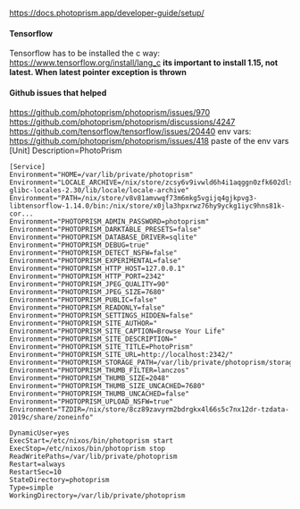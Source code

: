 
https://docs.photoprism.app/developer-guide/setup/

#### Tensorflow
Tensorflow has to be installed the c way: https://www.tensorflow.org/install/lang_c
**its important to install 1.15, not latest. When latest pointer exception is thrown**


#### Github issues that helped

https://github.com/photoprism/photoprism/issues/970
https://github.com/photoprism/photoprism/discussions/4247
https://github.com/tensorflow/tensorflow/issues/20440
env vars: https://github.com/photoprism/photoprism/issues/418
paste of the env vars
	[Unit]
	Description=PhotoPrism
	
	[Service]
	Environment="HOME=/var/lib/private/photoprism"
	Environment="LOCALE_ARCHIVE=/nix/store/zcsy6v9ivwld6h4i1aqggn0zfk602dls-glibc-locales-2.30/lib/locale/locale-archive"
	Environment="PATH=/nix/store/v8v81amvwqf73m6mkg5vgijq4gjkpvg3-libtensorflow-1.14.0/bin:/nix/store/x0jla3hpxrwz76hy9yckg1iyc9hns81k-cor...
	Environment="PHOTOPRISM_ADMIN_PASSWORD=photoprism"
	Environment="PHOTOPRISM_DARKTABLE_PRESETS=false"
	Environment="PHOTOPRISM_DATABASE_DRIVER=sqlite"
	Environment="PHOTOPRISM_DEBUG=true"
	Environment="PHOTOPRISM_DETECT_NSFW=false"
	Environment="PHOTOPRISM_EXPERIMENTAL=false"
	Environment="PHOTOPRISM_HTTP_HOST=127.0.0.1"
	Environment="PHOTOPRISM_HTTP_PORT=2342"
	Environment="PHOTOPRISM_JPEG_QUALITY=90"
	Environment="PHOTOPRISM_JPEG_SIZE=7680"
	Environment="PHOTOPRISM_PUBLIC=false"
	Environment="PHOTOPRISM_READONLY=false"
	Environment="PHOTOPRISM_SETTINGS_HIDDEN=false"
	Environment="PHOTOPRISM_SITE_AUTHOR="
	Environment="PHOTOPRISM_SITE_CAPTION=Browse Your Life"
	Environment="PHOTOPRISM_SITE_DESCRIPTION="
	Environment="PHOTOPRISM_SITE_TITLE=PhotoPrism"
	Environment="PHOTOPRISM_SITE_URL=http://localhost:2342/"
	Environment="PHOTOPRISM_STORAGE_PATH=/var/lib/private/photoprism/storage"
	Environment="PHOTOPRISM_THUMB_FILTER=lanczos"
	Environment="PHOTOPRISM_THUMB_SIZE=2048"
	Environment="PHOTOPRISM_THUMB_SIZE_UNCACHED=7680"
	Environment="PHOTOPRISM_THUMB_UNCACHED=false"
	Environment="PHOTOPRISM_UPLOAD_NSFW=true"
	Environment="TZDIR=/nix/store/8cz89zavyrm2bdrgkx4l66s5c7nx12dr-tzdata-2019c/share/zoneinfo"
	
	DynamicUser=yes
	ExecStart=/etc/nixos/bin/photoprism start
	ExecStop=/etc/nixos/bin/photoprism stop
	ReadWritePaths=/var/lib/private/photoprism
	Restart=always
	RestartSec=10
	StateDirectory=photoprism
	Type=simple
	WorkingDirectory=/var/lib/private/photoprism
